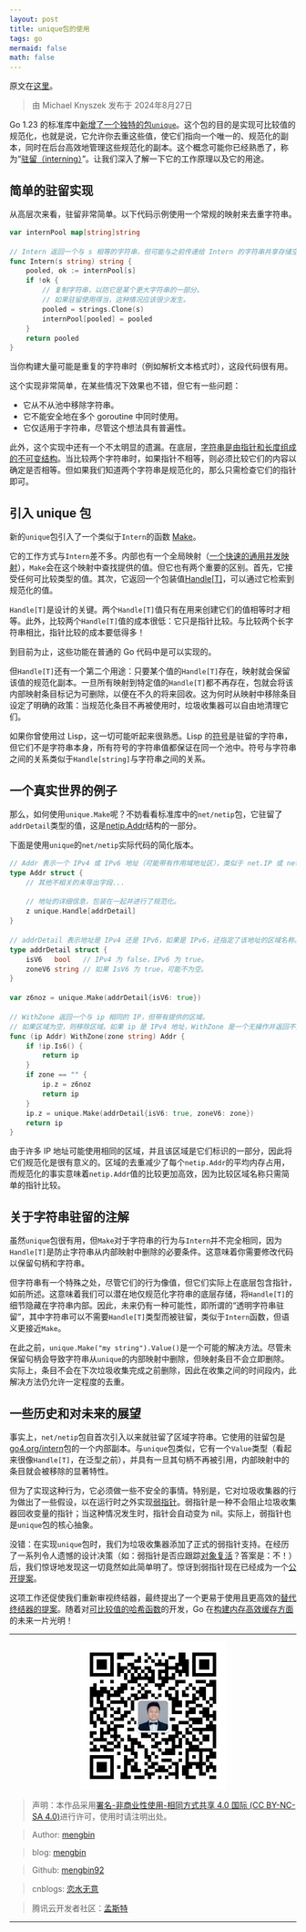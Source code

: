 ```yaml
---
layout: post
title: unique包的使用
tags: go
mermaid: false
math: false
---  
```


原文在[这里](https://go.dev/blog/unique)。  

> 由 Michael Knyszek 发布于 2024年8月27日

Go 1.23 的标准库中[新增了一个独特的包`unique`](https://pkg.go.dev/unique)。这个包的目的是实现可比较值的规范化，也就是说，它允许你去重这些值，使它们指向一个唯一的、规范化的副本，同时在后台高效地管理这些规范化的副本。这个概念可能你已经熟悉了，称为“[驻留（interning）](https://en.wikipedia.org/wiki/Interning_(computer_science))”。让我们深入了解一下它的工作原理以及它的用途。

## 简单的驻留实现

从高层次来看，驻留非常简单。以下代码示例使用一个常规的映射来去重字符串。

```go
var internPool map[string]string

// Intern 返回一个与 s 相等的字符串，但可能与之前传递给 Intern 的字符串共享存储空间。
func Intern(s string) string {
    pooled, ok := internPool[s]
    if !ok {
        // 复制字符串，以防它是某个更大字符串的一部分。
        // 如果驻留使用得当，这种情况应该很少发生。
        pooled = strings.Clone(s)
        internPool[pooled] = pooled
    }
    return pooled
}
```

当你构建大量可能是重复的字符串时（例如解析文本格式时），这段代码很有用。

这个实现非常简单，在某些情况下效果也不错，但它有一些问题：

- 它从不从池中移除字符串。
- 它不能安全地在多个 goroutine 中同时使用。
- 它仅适用于字符串，尽管这个想法具有普遍性。

此外，这个实现中还有一个不太明显的遗漏。在底层，[字符串是由指针和长度组成的不可变结构](https://go.dev/blog/slices)。当比较两个字符串时，如果指针不相等，则必须比较它们的内容以确定是否相等。但如果我们知道两个字符串是规范化的，那么只需检查它们的指针即可。

## 引入 unique 包

新的`unique`包引入了一个类似于`Intern`的函数 [Make](https://pkg.go.dev/unique#Make)。

它的工作方式与`Intern`差不多。内部也有一个全局映射（[一个快速的通用并发映射](https://pkg.go.dev/internal/concurrent@go1.23.0)），`Make`会在这个映射中查找提供的值。但它也有两个重要的区别。首先，它接受任何可比较类型的值。其次，它返回一个包装值[Handle[T]](https://pkg.go.dev/unique#Handle)，可以通过它检索到规范化的值。

`Handle[T]`是设计的关键。两个`Handle[T]`值只有在用来创建它们的值相等时才相等。此外，比较两个`Handle[T]`值的成本很低：它只是指针比较。与比较两个长字符串相比，指针比较的成本要低得多！

到目前为止，这些功能在普通的 Go 代码中是可以实现的。

但`Handle[T]`还有一个第二个用途：只要某个值的`Handle[T]`存在，映射就会保留该值的规范化副本。一旦所有映射到特定值的`Handle[T]`都不再存在，包就会将该内部映射条目标记为可删除，以便在不久的将来回收。这为何时从映射中移除条目设定了明确的政策：当规范化条目不再被使用时，垃圾收集器可以自由地清理它们。

如果你曾使用过 Lisp，这一切可能听起来很熟悉。Lisp 的[符号](https://en.wikipedia.org/wiki/Symbol_(programming))是驻留的字符串，但它们不是字符串本身，所有符号的字符串值都保证在同一个池中。符号与字符串之间的关系类似于`Handle[string]`与字符串之间的关系。

## 一个真实世界的例子

那么，如何使用`unique.Make`呢？不妨看看标准库中的`net/netip`包，它驻留了`addrDetail`类型的值，这是[netip.Addr](https://pkg.go.dev/net/netip#Addr)结构的一部分。

下面是使用`unique`的`net/netip`实际代码的简化版本。

```go
// Addr 表示一个 IPv4 或 IPv6 地址（可能带有作用域地址区），类似于 net.IP 或 net.IPAddr。
type Addr struct {
    // 其他不相关的未导出字段...

    // 地址的详细信息，包装在一起并进行了规范化。
    z unique.Handle[addrDetail]
}

// addrDetail 表示地址是 IPv4 还是 IPv6，如果是 IPv6，还指定了该地址的区域名称。
type addrDetail struct {
    isV6   bool   // IPv4 为 false，IPv6 为 true。
    zoneV6 string // 如果 IsV6 为 true，可能不为空。
}

var z6noz = unique.Make(addrDetail{isV6: true})

// WithZone 返回一个与 ip 相同的 IP，但带有提供的区域。
// 如果区域为空，则移除区域。如果 ip 是 IPv4 地址，WithZone 是一个无操作并返回不变的 ip。
func (ip Addr) WithZone(zone string) Addr {
    if !ip.Is6() {
        return ip
    }
    if zone == "" {
        ip.z = z6noz
        return ip
    }
    ip.z = unique.Make(addrDetail{isV6: true, zoneV6: zone})
    return ip
}
```

由于许多 IP 地址可能使用相同的区域，并且该区域是它们标识的一部分，因此将它们规范化是很有意义的。区域的去重减少了每个`netip.Addr`的平均内存占用，而规范化的事实意味着`netip.Addr`值的比较更加高效，因为比较区域名称只需简单的指针比较。

## 关于字符串驻留的注解

虽然`unique`包很有用，但`Make`对于字符串的行为与`Intern`并不完全相同，因为`Handle[T]`是防止字符串从内部映射中删除的必要条件。这意味着你需要修改代码以保留句柄和字符串。

但字符串有一个特殊之处，尽管它们的行为像值，但它们实际上在底层包含指针，如前所述。这意味着我们可以潜在地仅规范化字符串的底层存储，将`Handle[T]`的细节隐藏在字符串内部。因此，未来仍有一种可能性，即所谓的“透明字符串驻留”，其中字符串可以不需要`Handle[T]`类型而被驻留，类似于`Intern`函数，但语义更接近`Make`。

在此之前，`unique.Make("my string").Value()`是一个可能的解决方法。尽管未保留句柄会导致字符串从`unique`的内部映射中删除，但映射条目不会立即删除。实际上，条目不会在下次垃圾收集完成之前删除，因此在收集之间的时间段内，此解决方法仍允许一定程度的去重。

## 一些历史和对未来的展望

事实上，`net/netip`包自首次引入以来就驻留了区域字符串。它使用的驻留包是 [go4.org/intern](https://pkg.go.dev/go4.org/intern)包的一个内部副本。与`unique`包类似，它有一个`Value`类型（看起来很像`Handle[T]`，在泛型之前），并具有一旦其句柄不再被引用，内部映射中的条目就会被移除的显著特性。

但为了实现这种行为，它必须做一些不安全的事情。特别是，它对垃圾收集器的行为做出了一些假设，以在运行时之外实现[弱指针](https://en.wikipedia.org/wiki/Weak_reference)。弱指针是一种不会阻止垃圾收集器回收变量的指针；当这种情况发生时，指针会自动变为 nil。实际上，弱指针也是`unique`包的核心抽象。

没错：在实现`unique`包时，我们为垃圾收集器添加了正式的弱指针支持。在经历了一系列令人遗憾的设计决策（如：弱指针是否应跟踪[对象复活](https://en.wikipedia.org/wiki/Object_resurrection)？答案是：不！）后，我们惊讶地发现这一切竟然如此简单明了。惊讶到弱指针现在已经成为一个[公开提案](https://go.dev/issue/67552)。

这项工作还促使我们重新审视终结器，最终提出了一个更易于使用且更高效的[替代终结器的提案](https://go.dev/issue/67535)。随着对[可比较值的哈希函数](https://go.dev/issue/54670)的开发，Go 在[构建内存高效缓存方面](https://go.dev/issue/67552#issuecomment-2200755798)的未来一片光明！  

---

<div align="center">
  <img src="../img/qrcode_wechat.jpg" alt="孟斯特">
</div>

> 声明：本作品采用[署名-非商业性使用-相同方式共享 4.0 国际 (CC BY-NC-SA 4.0)](https://creativecommons.org/licenses/by-nc-sa/4.0/deed.zh)进行许可，使用时请注明出处。  

> Author: [mengbin](mengbin1992@outlook.com)  

> blog: [mengbin](https://mengbin.top)  

> Github: [mengbin92](https://mengbin92.github.io/)  

> cnblogs: [恋水无意](https://www.cnblogs.com/lianshuiwuyi/)  

> 腾讯云开发者社区：[孟斯特](https://cloud.tencent.com/developer/user/6649301)  

---
